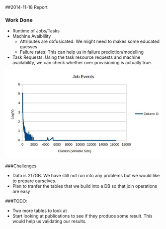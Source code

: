 ##2014-11-18 Report
### Work Done
- Runtime of Jobs/Tasks
- Machine Avaiblility 
  - Attributes are obfusicated: We might need to makes some educated guesses
  - Failure rates: This can help us in failure prediction/modelling
- Task Requests: Using the task resource requests and machine availability, we can check whether over provisioning is actually true.


<img src="/job_event.jpg">

###Challenges
- Data is 217GB. We have still not run into any problems but we would like to prepare ourselves.
- Plan to tranfer the tables that we build into a DB so that join operations are easy


###TODO:
- Two more tables to look at
- Start looking at publications to see if they produce some result. This would help us validating our results. 



